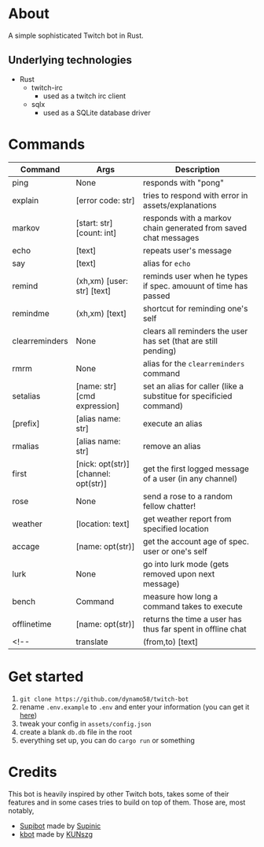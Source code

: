 # About

A simple sophisticated Twitch bot in Rust.

## Underlying technologies
- Rust
	- twitch-irc
		- used as a twitch irc client
	- sqlx
		- used as a SQLite database driver

# Commands

| Command        | Args                                 | Description                                                        |
| ---            | ---                                  | ---                                                                |
| ping           | None                                 | responds with "pong"                                               |
| explain        | [error code: str]                    | tries to respond with error in assets/explanations                 |
| markov         | [start: str] [count: int]            | responds with a markov chain generated from saved chat messages    |
| echo           | [text]                               | repeats user's message                                             |
| say            | [text]                               | alias for `echo`                                                   |
| remind         | (xh,xm) [user: str] [text]           | reminds user when he types if spec. amouunt of time has passed     |
| remindme       | (xh,xm) [text]                       | shortcut for reminding one's self                                  |
| clearreminders | None                                 | clears all reminders the user has set (that are still pending)     |
| rmrm           | None                                 | alias for the `clearreminders` command                             |
| setalias       | [name: str] [cmd expression]         | set an alias for caller (like a substitue for specificied command) |
| \[prefix\]     | [alias name: str]                    | execute an alias                                                   |
| rmalias        | [alias name: str]                    | remove an alias                                                    |
| first          | [nick: opt(str)] [channel: opt(str)] | get the first logged message of a user (in any channel)            |
| rose           | None                                 | send a rose to a random fellow chatter!                            |
| weather        | [location: text]                     | get weather report from specified location                         |
| accage         | [name: opt(str)]                     | get the account age of spec. user or one's self                    |
| lurk           | None                                 | go into lurk mode (gets removed upon next message)                 |
| bench          | Command                              | measure how long a command takes to execute                        |
| offlinetime    | [name: opt(str)]                     | returns the time a user has thus far spent in offline chat         |
<!-- | translate      | (from,to) [text]                     | translate some text |  -->

# Get started

1. `git clone https://github.com/dynamo58/twitch-bot`
2. rename `.env.example` to `.env` and enter your information (you can get it [here](https://chatterino.com/client_login))
3. tweak your config in `assets/config.json`
4. create a blank `db.db` file in the root
5. everything set up, you can do `cargo run` or something

# Credits

This bot is heavily inspired by other Twitch bots, takes some of their features and in some cases tries to build on top of them. Those are, most notably,

- [Supibot](https://github.com/Supinic/supibot) made by [Supinic](https://www.twitch.tv/supinic)
- [kbot](https://github.com/KUNszg/kbot) made by [KUNszg](https://kunszg.com/)